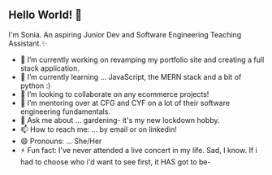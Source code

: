## Hello World! 👋

I'm Sonia. An aspiring Junior Dev and Software Engineering Teaching Assistant.✨ 

- 🔭 I’m currently working on revamping my portfolio site and creating a full stack application. 
- 🌱 I’m currently learning ... JavaScript, the MERN stack and a bit of python :)
- 👯 I’m looking to collaborate on any ecommerce projects!
- 🤔 I’m mentoring over at CFG and CYF on a lot of their software engineering fundamentals.
- 💬 Ask me about ... gardening- it's my new lockdown hobby.
- 📫 How to reach me: ... by email or on linkedin! 
- 😄 Pronouns: ... She/Her
- ⚡ Fun fact: I've never attended a live concert in my life. Sad, I know. If i had to choose who i'd want to see first, it HAS got to be-


